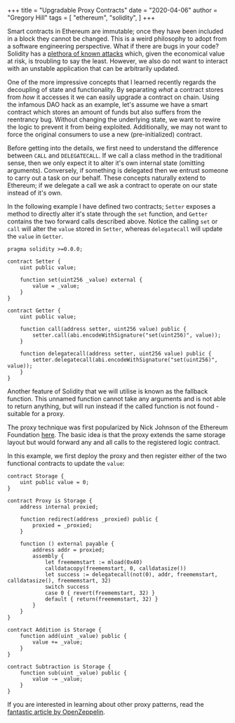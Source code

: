 +++
title = "Upgradable Proxy Contracts"
date = "2020-04-06"
author = "Gregory Hill"
tags = [
    "ethereum",
    "solidity",
]
+++

Smart contracts in Ethereum are immutable; once they have been included in a block they cannot be changed. This is a weird philosophy to adopt from a software engineering perspective. What if there are bugs in your code? Solidity has a [plethora of known attacks](https://consensys.github.io/smart-contract-best-practices/known_attacks/) which, given the economical value at risk, is troubling to say the least. However, we also do not want to interact with an unstable application that can be arbitrarily updated.

One of the more impressive concepts that I learned recently regards the decoupling of state and functionality. By separating _what_ a contract stores from _how_ it accesses it we can easily upgrade a contract on chain. Using the infamous DAO hack as an example, let's assume we have a smart contract which stores an amount of funds but also suffers from the reentrancy bug. Without changing the underlying state, we want to rewire the logic to prevent it from being exploited. Additionally, we may not want to force the original consumers to use a new (pre-initialized) contract.

Before getting into the details, we first need to understand the difference between `CALL` and `DELEGATECALL`. If we call a class method in the traditional sense, then we only expect it to alter it's own internal state (omitting arguments). Conversely, if something is delegated then we entrust someone to carry out a task on our behalf. These concepts naturally extend to Ethereum; if we delegate a call we ask a contract to operate on our state instead of it's own.

In the following example I have defined two contracts; `Setter` exposes a method to directly alter it's state through the `set` function, and `Getter` contains the two forward calls described above. Notice the calling `set` or `call` will alter the `value` stored in `Setter`, whereas `delegatecall` will update the `value` in `Getter`.

```solidity
pragma solidity >=0.0.0;

contract Setter {
    uint public value;
    
    function set(uint256 _value) external {
        value = _value;
    }
}

contract Getter {
    uint public value;
    
    function call(address setter, uint256 value) public {
        setter.call(abi.encodeWithSignature("set(uint256)", value));
    }
    
    function delegatecall(address setter, uint256 value) public {
        setter.delegatecall(abi.encodeWithSignature("set(uint256)", value));
    }
}
```

Another feature of Solidity that we will utilise is known as the fallback function. This unnamed function cannot take any arguments and is not able to return anything, but will run instead if the called function is not found - suitable for a proxy.

The proxy technique was first popularized by Nick Johnson of the Ethereum Foundation [here](https://gist.github.com/Arachnid/4ca9da48d51e23e5cfe0f0e14dd6318f). The basic idea is that the proxy extends the same storage layout but would forward any and all calls to the registered logic contract.

In this example, we first deploy the proxy and then register either of the two functional contracts to update the `value`:

```solidity
contract Storage {
    uint public value = 0;
}

contract Proxy is Storage {
    address internal proxied;

    function redirect(address _proxied) public {
        proxied = _proxied;
    }

    function () external payable {
        address addr = proxied;
        assembly {
            let freememstart := mload(0x40)
            calldatacopy(freememstart, 0, calldatasize())
            let success := delegatecall(not(0), addr, freememstart, calldatasize(), freememstart, 32)
            switch success
            case 0 { revert(freememstart, 32) }
            default { return(freememstart, 32) }
        }
    }
}

contract Addition is Storage {
    function add(uint _value) public {
        value += _value;
    }
}

contract Subtraction is Storage {
    function sub(uint _value) public {
        value -= _value;
    }
}
```

If you are interested in learning about other proxy patterns, read the [fantastic article by OpenZeppelin](https://blog.openzeppelin.com/proxy-patterns/).